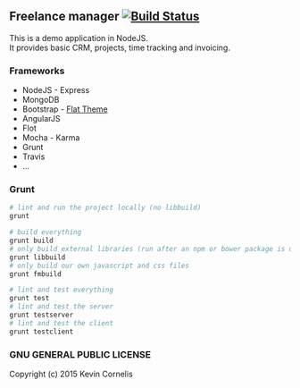 ## Freelance manager [![Build Status](https://travis-ci.org/kcornelis/FreelanceManager.NodeJS.svg?branch=master)](https://travis-ci.org/kcornelis/FreelanceManager.NodeJS)

This is a demo application in NodeJS.   
It provides basic CRM, projects, time tracking and invoicing.   
   
### Frameworks
   
- NodeJS - Express
- MongoDB
- Bootstrap - [Flat Theme](https://github.com/kcornelis/flat-theme)
- AngularJS
- Flot
- Mocha - Karma
- Grunt
- Travis
- ...
   
### Grunt
   
```bash
# lint and run the project locally (no libbuild)
grunt

# build everything
grunt build
# only build external libraries (run after an npm or bower package is updated)
grunt libbuild
# only build our own javascript and css files
grunt fmbuild

# lint and test everything
grunt test
# lint and test the server
grunt testserver
# lint and test the client
grunt testclient
```
   

### GNU GENERAL PUBLIC LICENSE
   
Copyright (c) 2015 Kevin Cornelis